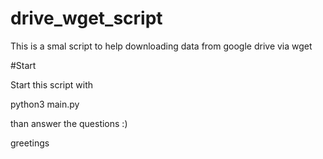 # drive_wget_script
This is a smal script to help downloading data from google drive via wget

#Start

Start this script with


python3 main.py

than answer the questions :)

greetings
